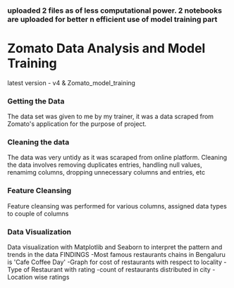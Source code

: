 ### uploaded 2 files as of less computational power. 2 notebooks are uploaded for better n efficient use of model training part
# Zomato Data Analysis and Model Training
latest version - v4 & 
Zomato_model_training
### Getting the Data
The data set was given to me by my trainer, it was a data scraped from Zomato's application for the purpose of project.

### Cleaning the data
The data was very untidy as it was scaraped from online platform.
Cleaning the data involves removing duplicates entries, handling null values, renamimg columns, dropping unnecessary columns and entries, etc

### Feature Cleansing
Feature cleansing was performed for various columns, assigned data types to couple of columns

### Data Visualization
Data visualization with Matplotlib and Seaborn to interpret the pattern and trends in the data
FINDINGS
-Most famous restaurants chains in Bengaluru is 'Cafe Coffee Day'
-Graph for cost of restaurants with respect to locality
-Type of Restaurant with rating
-count of restaurants distributed in city
-Location wise ratings

